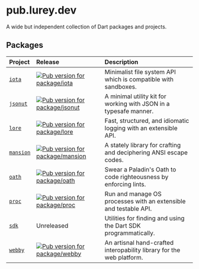 # pub.lurey.dev

A wide but independent collection of Dart packages and projects.

## Packages

<!-- #region(PACKAGE_TABLE) -->

| Project | Release | Description |
|:--------|:--------|:------------|
| [`iota`](./packages/iota) | [![Pub version for package/iota](https://img.shields.io/pub/v/iota?label=%20)](https://pub.dev/packages/iota) | Minimalist file system API which is compatible with sandboxes. |
| [`jsonut`](./packages/jsonut) | [![Pub version for package/jsonut](https://img.shields.io/pub/v/jsonut?label=%20)](https://pub.dev/packages/jsonut) | A minimal utility kit for working with JSON in a typesafe manner. |
| [`lore`](./packages/lore) | [![Pub version for package/lore](https://img.shields.io/pub/v/lore?label=%20)](https://pub.dev/packages/lore) | Fast, structured, and idiomatic logging with an extensible API. |
| [`mansion`](./packages/mansion) | [![Pub version for package/mansion](https://img.shields.io/pub/v/mansion?label=%20)](https://pub.dev/packages/mansion) | A stately library for crafting and deciphering ANSI escape codes. |
| [`oath`](./packages/oath) | [![Pub version for package/oath](https://img.shields.io/pub/v/oath?label=%20)](https://pub.dev/packages/oath) | Swear a Paladin's Oath to code righteousness by enforcing lints. |
| [`proc`](./packages/proc) | [![Pub version for package/proc](https://img.shields.io/pub/v/proc?label=%20)](https://pub.dev/packages/proc) | Run and manage OS processes with an extensible and testable API. |
| [`sdk`](./packages/sdk) | Unreleased | Utilities for finding and using the Dart SDK programmatically. |
| [`webby`](./packages/webby) | [![Pub version for package/webby](https://img.shields.io/pub/v/webby?label=%20)](https://pub.dev/packages/webby) | An artisnal hand-crafted interopability library for the web platform. |

<!-- #endregion -->
